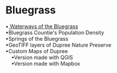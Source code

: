 
# Bluegrass
<p>•<a href= https://kathleengkilcoyne.github.io/Bluegrass/Waterways> Waterways of the Bluegrass </a> <br>
•Bluegrass Countie's Population Density <br>
•Springs of the Bluegrass <br>
•GeoTIFF layers of Dupree Nature Preserve <br>
•Custom Maps of Dupree <br>
&nbsp;&nbsp;&nbsp;&nbsp;•Version made with QGIS<br>
&nbsp;&nbsp;&nbsp;&nbsp;•Version made with Mapbox</p>
